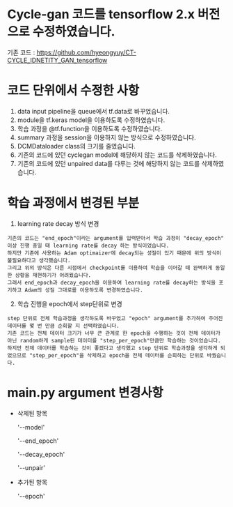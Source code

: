 # Cycle-gan 코드를 tensorflow 2.x 버전으로 수정하였습니다.

기존 코드 : https://github.com/hyeongyuy/CT-CYCLE_IDNETITY_GAN_tensorflow

# 코드 단위에서 수정한 사항

  1. data input pipeline을 queue에서 tf.data로 바꾸었습니다.
  2. module을 tf.keras model을 이용하도록 수정하였습니다.
  3. 학습 과정을 @tf.function을 이용하도록 수정하였습니다.
  4. summary 과정을 session을 이용하지 않는 방식으로 수정하였습니다.
  5. DCMDataloader class의 크기를 줄였습니다.
  6. 기존의 코드에 있던 cyclegan model에 해당하지 않는 코드를 삭제하였습니다.
  7. 기존의 코드에 있던 unpaired data를 다루는 것에 해당하지 않는 코드를 삭제하였습니다.
  
# 학습 과정에서 변경된 부분

  1. learning rate decay 방식 변경
  
    기존의 코드는 "end_epoch"이라는 argument를 입력받아서 학습 과정이 "decay_epoch" 이상 진행 중일 때 learning rate를 decay 하는 방식이었습니다.
    하지만 기존에 사용하는 Adam optimaizer에 decay되는 성질이 있기 때문에 위의 방식이 불필요하다고 생각했습니다.
    그리고 위의 방식은 다른 시점에서 checkpoint를 이용하여 학습을 이어갈 때 완벽하게 동일한 상황을 재현하기가 어려웠습니다.
    그래서 end_epoch과 decay_epoch을 이용하여 learning rate를 decay하는 방식을 포기하고 Adam의 성질 그대로를 이용하도록 변경하였습니다.
    
  2. 학습 진행을 epoch에서 step단위로 변경
  
    step 단위로 전체 학습과정을 생각하도록 바꾸었고 "epoch" argument를 추가하여 주어진 데이터를 몇 번 만큼 순회할 지 선택하였습니다.
    기존 코드는 전체 데이터 크기가 너무 큰 관계로 한 epoch을 수행하는 것이 전체 데이터가 아닌 random하게 sample된 데이터를 "step_per_epoch"만큼만 학습하는 것이었습니다.
    하지만 전체 데이터를 학습하는 것이 좋겠다고 생각했고 step 단위로 학습과정을 생각하게 되었으므로 "step_per_epoch"을 삭제하고 epoch을 전체 데이터를 순회하는 단위로 바꿨습니다.
    
# main.py argument 변경사항
  
  - 삭제된 항목
  
    '--model'
    
    '--end_epoch'
    
    '--decay_epoch'
    
    '--unpair'
  
  - 추가된 항목
  
    '--epoch'
    
